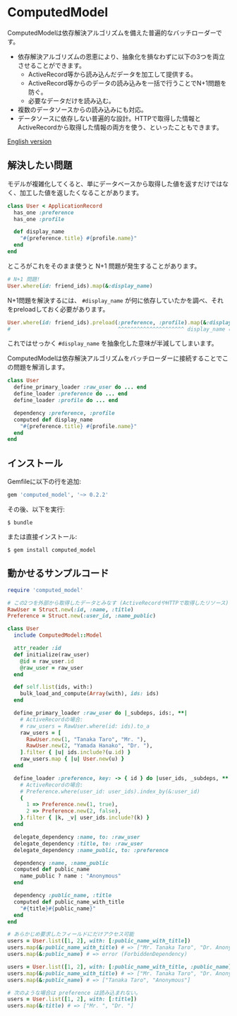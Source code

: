 # ComputedModel

ComputedModelは依存解決アルゴリズムを備えた普遍的なバッチローダーです。

- 依存解決アルゴリズムの恩恵により、抽象化を損なわずに以下の3つを両立させることができます。
  - ActiveRecord等から読み込んだデータを加工して提供する。
  - ActiveRecord等からのデータの読み込みを一括で行うことでN+1問題を防ぐ。
  - 必要なデータだけを読み込む。
- 複数のデータソースからの読み込みにも対応。
- データソースに依存しない普遍的な設計。HTTPで取得した情報とActiveRecordから取得した情報の両方を使う、といったこともできます。

[English version](README.md)

## 解決したい問題

モデルが複雑化してくると、単にデータベースから取得した値を返すだけではなく、加工した値を返したくなることがあります。

```ruby
class User < ApplicationRecord
  has_one :preference
  has_one :profile

  def display_name
    "#{preference.title} #{profile.name}"
  end
end
```

ところがこれをそのまま使うと N+1 問題が発生することがあります。

```ruby
# N+1 問題!
User.where(id: friend_ids).map(&:display_name)
```

N+1問題を解決するには、 `#display_name` が何に依存していたかを調べ、それをpreloadしておく必要があります。

```ruby
User.where(id: friend_ids).preload(:preference, :profile).map(&:display_name)
#                                  ^^^^^^^^^^^^^^^^^^^^^ display_name の抽象化が漏れてしまう
```

これではせっかく `#display_name` を抽象化した意味が半減してしまいます。

ComputedModelは依存解決アルゴリズムをバッチローダーに接続することでこの問題を解消します。

```ruby
class User
  define_primary_loader :raw_user do ... end
  define_loader :preference do ... end
  define_loader :profile do ... end

  dependency :preference, :profile
  computed def display_name
    "#{preference.title} #{profile.name}"
  end
end
```

## インストール

Gemfileに以下の行を追加:

```ruby
gem 'computed_model', '~> 0.2.2'
```

その後、以下を実行:

    $ bundle

または直接インストール:

    $ gem install computed_model

## 動かせるサンプルコード

```ruby
require 'computed_model'

# この2つを外部から取得したデータとみなす (ActiveRecordやHTTPで取得したリソース)
RawUser = Struct.new(:id, :name, :title)
Preference = Struct.new(:user_id, :name_public)

class User
  include ComputedModel::Model

  attr_reader :id
  def initialize(raw_user)
    @id = raw_user.id
    @raw_user = raw_user
  end

  def self.list(ids, with:)
    bulk_load_and_compute(Array(with), ids: ids)
  end

  define_primary_loader :raw_user do |_subdeps, ids:, **|
    # ActiveRecordの場合:
    # raw_users = RawUser.where(id: ids).to_a
    raw_users = [
      RawUser.new(1, "Tanaka Taro", "Mr. "),
      RawUser.new(2, "Yamada Hanako", "Dr. "),
    ].filter { |u| ids.include?(u.id) }
    raw_users.map { |u| User.new(u) }
  end

  define_loader :preference, key: -> { id } do |user_ids, _subdeps, **|
    # ActiveRecordの場合:
    # Preference.where(user_id: user_ids).index_by(&:user_id)
    {
      1 => Preference.new(1, true),
      2 => Preference.new(2, false),
    }.filter { |k, _v| user_ids.include?(k) }
  end

  delegate_dependency :name, to: :raw_user
  delegate_dependency :title, to: :raw_user
  delegate_dependency :name_public, to: :preference

  dependency :name, :name_public
  computed def public_name
    name_public ? name : "Anonymous"
  end

  dependency :public_name, :title
  computed def public_name_with_title
    "#{title}#{public_name}"
  end
end

# あらかじめ要求したフィールドにだけアクセス可能
users = User.list([1, 2], with: [:public_name_with_title])
users.map(&:public_name_with_title) # => ["Mr. Tanaka Taro", "Dr. Anonymous"]
users.map(&:public_name) # => error (ForbiddenDependency)

users = User.list([1, 2], with: [:public_name_with_title, :public_name])
users.map(&:public_name_with_title) # => ["Mr. Tanaka Taro", "Dr. Anonymous"]
users.map(&:public_name) # => ["Tanaka Taro", "Anonymous"]

# 次のような場合は preference は読み込まれない。
users = User.list([1, 2], with: [:title])
users.map(&:title) # => ["Mr. ", "Dr. "]
```

